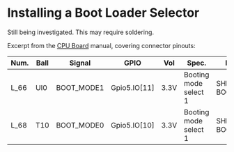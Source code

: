 # Installing a Boot Loader Selector

Still being investigated. This may require soldering.

Excerpt from the [CPU Board](../CPU-Board.md) manual, covering connector pinouts:

| Num. | Ball | Signal     | GPIO         | Vol  | Spec.                 | Function              |
| ------- | ---- | ---------- | ------------ | ---- | --------------------- | --------------------- |
| L_66    | UI0  | BOOT_MODE1 | Gpio5.IO[11] | 3.3V | Booting mode select 1 | SHIFT_SHCP BOOT_MODE1 |
| L_68    | T10  | BOOT_MODE0 | Gpio5.IO[10] | 3.3V | Booting mode select 1 | SHIFT_SDI BOOT_MODE0  |

